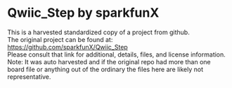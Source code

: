 
# Qwiic_Step by sparkfunX  
This is a harvested standardized copy of a project from github.  
The original project can be found at:  
https://github.com/sparkfunX/Qwiic_Step  
Please consult that link for additional, details, files, and license information.  
Note: It was auto harvested and if the original repo had more than one board file or anything out of the ordinary the files here are likely not representative.  
    